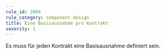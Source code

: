 ```yaml
---
rule_id: 2004
rule_category: component-design
title: Eine Basisausnahme pro Kontrakt
severity: 1
---
```

Es muss für jeden Kontrakt eine Basisausnahme definiert sein.

